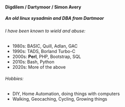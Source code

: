 #### Digdilem / Dartymoor / Simon Avery
##### An old linux sysadmin and DBA from Dartmoor

###### I have been known to wield and abuse: 
* 1980s: BASIC, Quill, Adlan, GAC
* 1990s: TADS, Borland Turbo-C
* 2000s: **Perl**, PHP, Bootstrap, SQL
* 2010s: Bash, Python
* 2020s: More of the above

###### Hobbies:
* DIY, Home Automation, doing things with computers
* Walking, Geocaching, Cycling, Growing things
